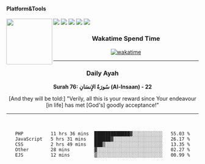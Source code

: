 #### Platform&Tools

[![](https://img.shields.io/badge/-NPM-cb3837?style=flat-square&logo=npm&logoColor=white)](https://npmjs.com/)
[![](https://img.shields.io/badge/PHP-777BB4?style=flat-square&logo=php&logoColor=white)](https://nodejs.org/)
[![](https://img.shields.io/badge/Julia-9558B2?style=flat-square&logo=julia&logoColor=white)](https://nodejs.org/)
<img src="https://avatars.githubusercontent.com/u/31664438?v=4" width="120" align="left">
[![](https://img.shields.io/badge/-Node.js-43853d?style=flat-square&logo=node.js&logoColor=ffffff)](https://nodejs.org/)
[![](https://img.shields.io/badge/Visual_Studio_Code-0078D4?style=flat-square&logo=visual%20studio%20code&logoColor=white)](https://nodejs.org/)

<center>
  
### Wakatime Spend Time 
  
[![wakatime](https://wakatime.com/badge/user/87646243-158a-4241-a3cb-668e1fa2dbb8.svg)](https://wakatime.com/@87646243-158a-4241-a3cb-668e1fa2dbb8)
               

_______ 
### Daily Ayah

<!--START_SECTION:quran-->

**Surah 76: سُورَةُ الإِنسَانِ (Al-Insaan) - 22**

[And they will be told:] "Verily, all this is your reward since Your endeavour [in life] has met [God's] goodly acceptance!"
 <!--END_SECTION:quran-->

  
                       
                                             
_______

&nbsp;&nbsp;     &nbsp;&nbsp;    &nbsp;&nbsp;   &nbsp;&nbsp;
 
<!--START_SECTION:waka-->

```text
PHP          11 hrs 36 mins  █████████████▓░░░░░░░░░░░   55.03 %
JavaScript   5 hrs 31 mins   ██████▓░░░░░░░░░░░░░░░░░░   26.17 %
CSS          2 hrs 49 mins   ███▒░░░░░░░░░░░░░░░░░░░░░   13.35 %
Other        28 mins         ▓░░░░░░░░░░░░░░░░░░░░░░░░   02.27 %
EJS          12 mins         ▒░░░░░░░░░░░░░░░░░░░░░░░░   00.99 %
```

<!--END_SECTION:waka-->
